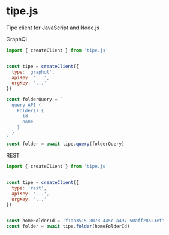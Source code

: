 # tipe.js
Tipe client for JavaScript and Node.js



GraphQL
```js
import { createClient } from 'tipe.js'


const tipe = createClient({
  type: 'graphql',
  apiKey: '...',
  orgKey: '...'
})

const folderQuery = `
  query API {
    Folder() {
      id
      name
    }
  }
`
const folder = await tipe.query(folderQuery)
```

REST
```js
import { createClient } from 'tipe.js'


const tipe = createClient({
  type: 'rest',
  apiKey: '...',
  orgKey: '...'
})


const homeFolderId = 'f1aa3515-8078-445c-a497-50aff28523ef'
const folder = await tipe.folder(homeFolderId)
```
